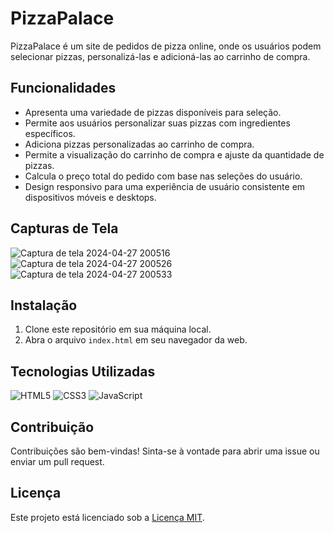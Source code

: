 # PizzaPalace
PizzaPalace é um site de pedidos de pizza online, onde os usuários podem selecionar pizzas, personalizá-las e adicioná-las ao carrinho de compra.

## Funcionalidades
- Apresenta uma variedade de pizzas disponíveis para seleção.
- Permite aos usuários personalizar suas pizzas com ingredientes específicos.
- Adiciona pizzas personalizadas ao carrinho de compra.
- Permite a visualização do carrinho de compra e ajuste da quantidade de pizzas.
- Calcula o preço total do pedido com base nas seleções do usuário.
- Design responsivo para uma experiência de usuário consistente em dispositivos móveis e desktops.

## Capturas de Tela
![Captura de tela 2024-04-27 200516](https://github.com/joaoAlves77/ProjetoBurger/assets/140833592/5b0b237a-2207-46f9-91c8-b2de72d864db)
![Captura de tela 2024-04-27 200526](https://github.com/joaoAlves77/ProjetoBurger/assets/140833592/5b04766e-63ff-42f9-a572-cf5c52dc161f)
![Captura de tela 2024-04-27 200533](https://github.com/joaoAlves77/ProjetoBurger/assets/140833592/5e75181d-ffaa-4645-b944-e3bb6ecaf146)

## Instalação

1. Clone este repositório em sua máquina local.
2. Abra o arquivo `index.html` em seu navegador da web.

## Tecnologias Utilizadas
![HTML5](https://img.shields.io/badge/html5-%23E34F26.svg?style=for-the-badge&logo=html5&logoColor=white)
![CSS3](https://img.shields.io/badge/css3-%231572B6.svg?style=for-the-badge&logo=css3&logoColor=white)
![JavaScript](https://img.shields.io/badge/javascript-%23323330.svg?style=for-the-badge&logo=javascript&logoColor=%23F7DF1E)

## Contribuição

Contribuições são bem-vindas! Sinta-se à vontade para abrir uma issue ou enviar um pull request.

## Licença

Este projeto está licenciado sob a [Licença MIT](LICENSE).
